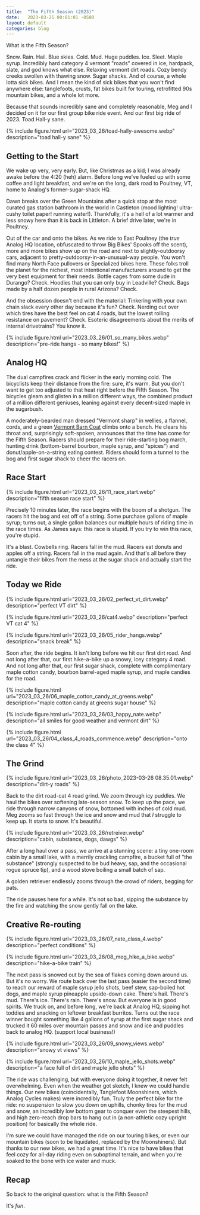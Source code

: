 ```yaml
---
title:  "The Fifth Season (2023)"
date:   2023-03-25 00:01:01 -0500
layout: default
categories: blog
---
```


What is the Fifth Season?

<!-- readmore -->

Snow. Rain. Hail. Blue skies. Cold. Mud. Huge puddles. Ice. Sleet. Maple syrup. Incredibly hard category 4 vermont "roads" covered in ice, hardpack, slate, and god knows what else. Relaxing vermont dirt roads. Cozy bendy creeks swollen with thawing snow. Sugar shacks. And of course, a whole lotta sick bikes. And I mean the kind of sick bikes that you won't find anywhere else: tanglefoots, crusts, fat bikes built for touring, retrofitted 90s mountain bikes, and a whole lot more.

Because that sounds incredibly sane and completely reasonable, Meg and I decided on it for our first group bike ride event. And our first big ride of 2023. Toad Hall-y sane.

{% include figure.html url="2023_03_26/toad-hally-awesome.webp" description="toad hall-y sane" %}

## Getting to the Start

We wake up very, very early. But, like Christmas as a kid; I was already awake before the 4:20 (heh) alarm. Before long we've fueled up with some coffee and light breakfast, and we're on the long, dark road to Poultney, VT, home to Analog's former-sugar-shack HQ.

Dawn breaks over the Green Mountains after a quick stop at the most curated gas station bathroom in the world in Castleton (mood lighting! ultra-cushy toilet paper! running water!). Thankfully, it's a hell of a lot warmer and less snowy here than it is back in Littleton. A brief drive later, we're in Poultney.

Out of the car and onto the bikes. As we ride to East Poultney (the *true* Analog HQ location, obfuscated to throw Big Bikes' Spooks off the scent), more and more bikes show up on the road and next to slightly-outdoorsy cars, adjacent to pretty-outdoorsy-in-an-unusual-way people. You won't find many North Face pullovers or Specialized bikes here. These folks troll the planet for the nichest, most intentional manufacturers around to get the very best equipment for their needs. Bottle cages from some dude in Durango? Check. Hoodies that you can only buy in Leadville? Check. Bags made by a half dozen people in rural Arizona? Check.

And the obsession doesn't end with the material: Tinkering with your own chain slack every other day because it's fun? Check. Nerding out over which tires have the best feel on cat 4 roads, but the lowest rolling resistance on pavement? Check. Esoteric disagreements about the merits of internal drivetrains? You know it.

{% include figure.html url="2023_03_26/01_so_many_bikes.webp" description="pre-ride hangs - so many bikes!" %}

## Analog HQ

The dual campfires crack and flicker in the early morning cold. The bicyclists keep their distance from the fire: sure, it's warm. But you don't want to get too adjusted to that heat right before the Fifth Season. The bicycles gleam and glisten in a million different ways, the combined product of a million different geniuses, leaning against every decent-sized maple in the sugarbush.

A moderately-bearded man dressed "Vermont sharp" in wellies, a flannel, cords, and a green [Vermont Barn Coat](https://www.vermontcountrystore.com/mens-original-vermont-barn-coat/product/72328) climbs onto a bench. He clears his throat and, surprisingly soft-spoken, announces that the time has come for the Fifth Season. Racers should prepare for their ride-starting bog march, hunting drink (bottom-barrel bourbon, maple syrup, and "spices") and donut/apple-on-a-string eating contest. Riders should form a tunnel to the bog and first sugar shack to cheer the racers on.

## Race Start

{% include figure.html url="2023_03_26/11_race_start.webp" description="fifth season race start" %}

Precisely 10 minutes later, the race begins with the boom of a shotgun. The racers hit the bog and eat off of a string. Some purchase gallons of maple syrup; turns out, a single gallon balances our multiple hours of riding time in the race times. As James says: this race is stupid. If you try to win this race, you're stupid.

It's a blast. Cowbells ring. Racers fall in the mud. Racers eat donuts and apples off a string. Racers fall in the mud again. And that's all before they untangle their bikes from the mess at the sugar shack and actually start the ride.

## Today we Ride

{% include figure.html url="2023_03_26/02_perfect_vt_dirt.webp" description="perfect VT dirt" %}

{% include figure.html url="2023_03_26/cat4.webp" description="perfect VT cat 4" %}

{% include figure.html url="2023_03_26/05_rider_hangs.webp" description="snack break" %}

Soon after, the ride begins. It isn't long before we hit our first dirt road. And not long after that, our first hike-a-bike up a snowy, icey category 4 road. And not long after that, our first sugar shack, complete with complimentary maple cotton candy, bourbon barrel-aged maple syrup, and maple candies for the road.

{% include figure.html url="2023_03_26/06_maple_cotton_candy_at_greens.webp" description="maple cotton candy at greens sugar house" %}

{% include figure.html url="2023_03_26/03_happy_nate.webp" description="all smiles for good weather and vermont dirt" %}

{% include figure.html url="2023_03_26/04_class_4_roads_commence.webp" description="onto the class 4" %}

## The Grind

{% include figure.html url="2023_03_26/photo_2023-03-26 08.35.01.webp" description="dirt-y roads" %}

Back to the dirt road-cat 4 road grind. We zoom through icy puddles. We haul the bikes over softening late-season snow. To keep up the pace, we ride through narrow canyons of snow, bottomed with inches of cold mud. Meg zooms so fast through the ice and snow and mud that *I* struggle to keep up. It starts to snow. It's beautiful.

{% include figure.html url="2023_03_26/retreiver.webp" description="cabin, substance, dogs, dawgs" %}

After a long haul over a pass, we arrive at a stunning scene: a tiny one-room cabin by a small lake, with a merrily crackling campfire, a bucket full of "the substance" (strongly suspected to be bud heavy, sap, and the occasional rogue spruce tip), and a wood stove boiling a small batch of sap.

A golden retriever endlessly zooms through the crowd of riders, begging for pats.

The ride pauses here for a while. It's not so bad, sipping the substance by the fire and watching the snow gently fall on the lake.

## Creative Re-routing

{% include figure.html url="2023_03_26/07_nate_class_4.webp" description="perfect conditions" %}

{% include figure.html url="2023_03_26/08_meg_hike_a_bike.webp" description="hike-a-bike train" %}

The next pass is snowed out by the sea of flakes coming down around us. But it's no worry. We route back over the last pass (easier the second time) to reach our reward of maple syrup jello shots, beef stew, sap-boiled hot dogs, and maple syrup pineapple upside-down cake. There's hail. There's mud. There's ice. There's rain. There's snow. But everyone is in good spirits. We truck on, and before long, we're back at Analog HQ, sipping hot toddies and snacking on leftover breakfast burritos. Turns out the race winner bought something like 4 gallons of syrup at the first sugar shack and trucked it 60 miles over mountain passes and snow and ice and puddles back to analog HQ. (support local business!)

{% include figure.html url="2023_03_26/09_snowy_views.webp" description="snowy vt views" %}

{% include figure.html url="2023_03_26/10_maple_jello_shots.webp" description="a face full of dirt and maple jello shots" %}

The ride was challenging, but with everyone doing it together, it never felt overwhelming. Even when the weather got sketch, I knew we could handle things. Our new bikes (coincidentally, Tanglefoot Moonshiners, which Analog Cycles makes) were incredibly fun. Truly the perfect bike for the ride: no suspension to slow you down on uphills, chonky tires for the mud and snow, an incredibly low bottom gear to conquer even the steepest hills, and high zero-reach drop bars to hang out in (a non-athletic cozy upright position) for basically the whole ride.

I'm sure we could have managed the ride on our touring bikes, or even our mountain bikes (soon to be liquidated, replaced by the Moonshiners). But thanks to our new bikes, we had a great time. It's nice to have bikes that feel cozy for all-day riding even on suboptimal terrain, and when you're soaked to the bone with ice water and muck.

## Recap

So back to the original question: what is the Fifth Season?

It's *fun*.
